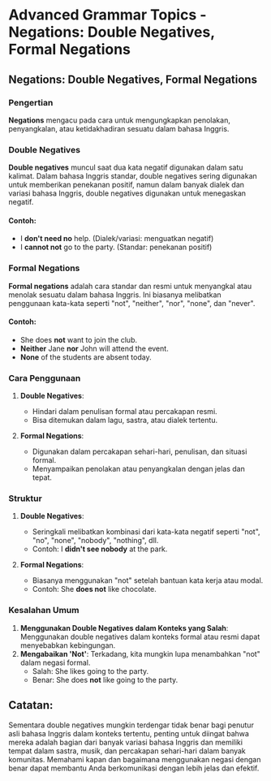 # Advanced Grammar Topics - Negations: Double Negatives, Formal Negations

## Negations: Double Negatives, Formal Negations

### Pengertian

**Negations** mengacu pada cara untuk mengungkapkan penolakan, penyangkalan, atau ketidakhadiran sesuatu dalam bahasa Inggris.

### Double Negatives

**Double negatives** muncul saat dua kata negatif digunakan dalam satu kalimat. Dalam bahasa Inggris standar, double negatives sering digunakan untuk memberikan penekanan positif, namun dalam banyak dialek dan variasi bahasa Inggris, double negatives digunakan untuk menegaskan negatif.

#### Contoh:
- I **don't need no** help. (Dialek/variasi: menguatkan negatif)
- I **cannot not** go to the party. (Standar: penekanan positif)

### Formal Negations

**Formal negations** adalah cara standar dan resmi untuk menyangkal atau menolak sesuatu dalam bahasa Inggris. Ini biasanya melibatkan penggunaan kata-kata seperti "not", "neither", "nor", "none", dan "never".

#### Contoh:
- She does **not** want to join the club.
- **Neither** Jane **nor** John will attend the event.
- **None** of the students are absent today.

### Cara Penggunaan

1. **Double Negatives**:
   - Hindari dalam penulisan formal atau percakapan resmi.
   - Bisa ditemukan dalam lagu, sastra, atau dialek tertentu.

2. **Formal Negations**:
   - Digunakan dalam percakapan sehari-hari, penulisan, dan situasi formal.
   - Menyampaikan penolakan atau penyangkalan dengan jelas dan tepat.

### Struktur

1. **Double Negatives**:
   - Seringkali melibatkan kombinasi dari kata-kata negatif seperti "not", "no", "none", "nobody", "nothing", dll.
   - Contoh: I **didn't see nobody** at the park.

2. **Formal Negations**:
   - Biasanya menggunakan "not" setelah bantuan kata kerja atau modal.
   - Contoh: She **does not** like chocolate.

### Kesalahan Umum

1. **Menggunakan Double Negatives dalam Konteks yang Salah**: Menggunakan double negatives dalam konteks formal atau resmi dapat menyebabkan kebingungan.
2. **Mengabaikan 'Not'**: Terkadang, kita mungkin lupa menambahkan "not" dalam negasi formal.
   - Salah: She likes going to the party.
   - Benar: She does **not** like going to the party.

## Catatan:

Sementara double negatives mungkin terdengar tidak benar bagi penutur asli bahasa Inggris dalam konteks tertentu, penting untuk diingat bahwa mereka adalah bagian dari banyak variasi bahasa Inggris dan memiliki tempat dalam sastra, musik, dan percakapan sehari-hari dalam banyak komunitas. Memahami kapan dan bagaimana menggunakan negasi dengan benar dapat membantu Anda berkomunikasi dengan lebih jelas dan efektif.
